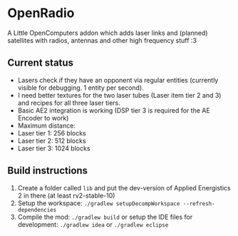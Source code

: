 # OpenRadio
A Little OpenComputers addon which adds laser links and (planned) satellites with radios, antennas and other high frequency stuff :3

## Current status
* Lasers check if they have an opponent via regular entities (currently visible for debugging. 1 entity per second).
* I need better textures for the two laser tubes (Laser item tier 2 and 3) and recipes for all three laser tiers.
* Basic AE2 integration is working (DSP tier 3 is required for the AE Encoder to work)
* Maximum distance:
 * Laser tier 1: 256 blocks
 * Laser tier 2: 512 blocks
 * Laser tier 3: 1024 blocks

## Build instructions
1. Create a folder called `lib` and put the dev-version of Applied Energistics 2 in there (at least rv2-stable-10)
2. Setup the workspace: `./gradlew setupDecompWorkspace --refresh-dependencies`
3. Compile the mod: `./gradlew build` or setup the IDE files for development: `./gradlew idea` or `./gradlew eclipse`

